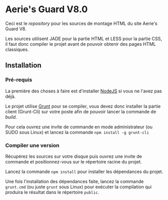 # Aerie's Guard V8.0

Ceci est le *repository* pour les sources de montage HTML du site Aerie's Guard V8.

Les sources utilisent JADE pour la partie HTML et LESS pour la partie CSS, il faut donc compiler le projet avant de pouvoir obtenir des pages HTML classiques.

## Installation
### Pré-requis
La première des choses à faire est d'installer [NodeJS](http://nodejs.org/) si vous ne l'avez pas déjà.

Le projet utilise [Grunt](http://gruntjs.com) pour se compiler, vous devez donc installer la partie client (Grunt-Cli) sur votre poste afin de pouvoir lancer la commande de *build*.

Pour cela ouvrez une invite de commande en mode administrateur (ou SUDO sous Linux) et lancez la commande `npm install -g grunt-cli`

### Compiler une version
Récupérez les sources sur votre disque puis ouvrez une invite de commande et positionnez-vous sur le répertoire racine du projet.

Lancez la commande `npm install` pour installer les dépendances du projet.

Une fois l'installation des dépendances faite, lancez la commande `grunt.cmd` (ou juste `grunt` sous Linux) pour exécuter la compilation qui produira le résultat dans le répertoire `public`.
